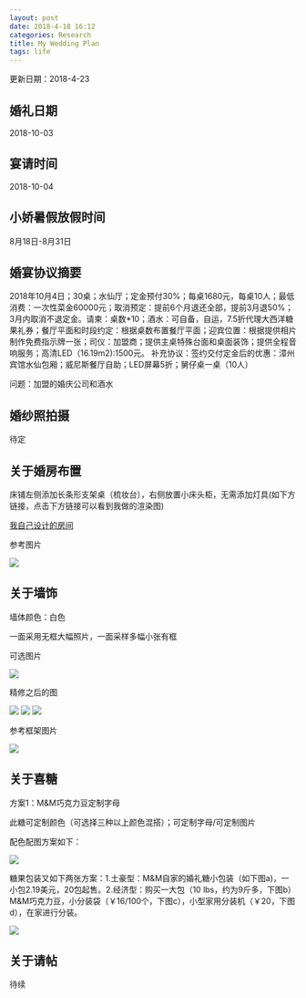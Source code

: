 ```yaml
---
layout: post
date: 2018-4-18 16:12
categories: Research
title: My Wedding Plan
tags: life
---
```

更新日期：2018-4-23

## 婚礼日期

2018-10-03

## 宴请时间

2018-10-04

## 小娇暑假放假时间

8月18日-8月31日

## 婚宴协议摘要

2018年10月4日；30桌；水仙厅；定金预付30%；每桌1680元，每桌10人；最低消费：一次性菜金60000元；取消预定：提前6个月退还全部，提前3月退50%；3月内取消不退定金。请柬：桌数*10；酒水：可自备，自运，7.5折代理大西洋糖果礼券；餐厅平面和时段约定：根据桌数布置餐厅平面；迎宾位置：根据提供相片制作免费指示牌一张；司仪：加盟商；提供主桌特殊台面和桌面装饰；提供全程音响服务；高清LED（16.19m2):1500元。
补充协议：签约交付定金后的优惠：漳州宾馆水仙包厢；威尼斯餐厅自助；LED屏幕5折；舅仔桌一桌（10人）

问题：加盟的婚庆公司和酒水

## 婚纱照拍摄

待定

## 关于婚房布置

床铺左侧添加长条形支架桌（梳妆台），右侧放置小床头柜，无需添加灯具(如下方链接，点击下方链接可以看到我做的渲染图)

[我自己设计的房间](http://t.cn/Ru5Cysr)

参考图片

![](\image\MyWedding\01.jpg)


## 关于墙饰

墙体颜色：白色

一面采用无框大幅照片，一面采样多幅小张有框

可选图片

![](\image\MyWedding\08_1.jpg)

精修之后的图

![](\image\MyWedding\08_recompress.jpg)
![](\image\MyWedding\09_recompress.jpg)
![](\image\MyWedding\10_recompress.jpg)

参考框架图片

![](\image\MyWedding\05.jpg)

## 关于喜糖

方案1：M&M巧克力豆定制字母

此糖可定制颜色（可选择三种以上颜色混搭）；可定制字母/可定制图片

配色配图方案如下：

![](\image\MyWedding\07.jpg)

糖果包装又如下两张方案：1.土豪型：M&M自家的婚礼糖小包装（如下图a)，一小包2.19美元，20包起售。2.经济型：购买一大包（10 lbs，约为9斤多，下图b）M&M巧克力豆，小分装袋（￥16/100个，下图c），小型家用分装机（￥20，下图d），在家进行分装。

![](\image\MyWedding\Candy04.jpg)

## 关于请帖

待续
